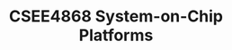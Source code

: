 ---
title: "CSEE4868 System-on-Chip Platforms"
collection: teaching
type: "Graduate course, Columbia University"
permalink: /teaching/CSEE4868-SoC
venue: "Fall 2024"
---